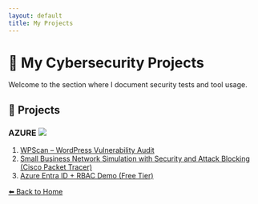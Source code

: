 ```yaml
---
layout: default
title: My Projects
---
```


# 💼 My Cybersecurity Projects

Welcome to the section where I document security tests and tool usage.

## 🔧 Projects

### AZURE <img src="./assets/icons/icons8-azure-48.png" />


1. [ WPScan – WordPress Vulnerability Audit](projects/wpscan.html)
2. [ Small Business Network Simulation with Security and Attack Blocking (Cisco Packet Tracer)](projects/CiscoPacketTracer.html)
3. [ Azure Entra ID + RBAC Demo (Free Tier)](projects/AzureEntraID+RBACDemo.html)


[⬅️ Back to Home](index.html)
